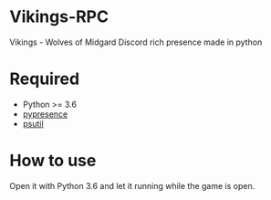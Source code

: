 # Vikings-RPC
Vikings - Wolves of Midgard Discord rich presence made in python

# Required

- Python >= 3.6
- [pypresence]
- [psutil]

# How to use

Open it with Python 3.6 and let it running while the game is open.

[pypresence]: <https://github.com/qwertyquerty/pypresence>
[psutil]: <https://github.com/giampaolo/psutil>

